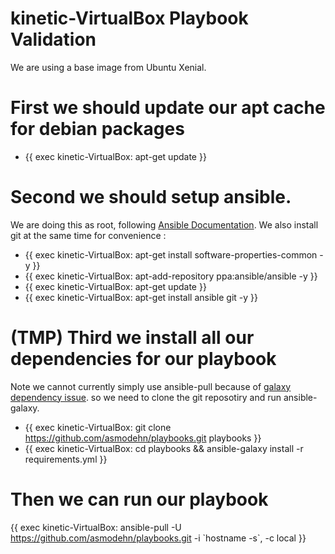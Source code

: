 # kinetic-VirtualBox Playbook Validation

We are using a base image from Ubuntu Xenial.

# First we should update our apt cache for debian packages

- {{ exec kinetic-VirtualBox: apt-get update }}

# Second we should setup ansible.
We are doing this as root, following [Ansible Documentation](http://docs.ansible.com/ansible/intro_installation.html#latest-releases-via-apt-ubuntu). We also install git at the same time for convenience :

- {{ exec kinetic-VirtualBox: apt-get install software-properties-common -y }}
- {{ exec kinetic-VirtualBox: apt-add-repository ppa:ansible/ansible -y }}
- {{ exec kinetic-VirtualBox: apt-get update }}
- {{ exec kinetic-VirtualBox: apt-get install ansible git -y }}

# (TMP) Third we install all our dependencies for our playbook

Note we cannot currently simply use ansible-pull because of [galaxy dependency issue](https://github.com/ansible/ansible/issues/10636). so we need to clone the git reposotiry and run ansible-galaxy.

- {{ exec kinetic-VirtualBox: git clone https://github.com/asmodehn/playbooks.git playbooks }}
- {{ exec kinetic-VirtualBox: cd playbooks && ansible-galaxy install -r requirements.yml }}


# Then we can run our playbook

{{ exec kinetic-VirtualBox: ansible-pull -U https://github.com/asmodehn/playbooks.git -i \`hostname -s\`, -c local }} 

